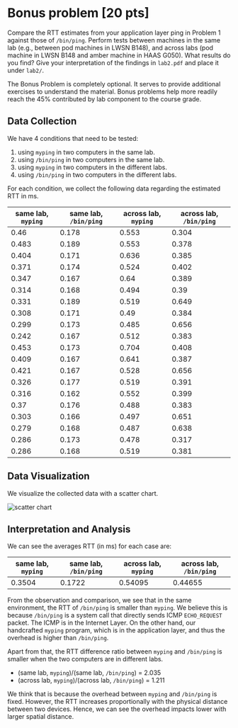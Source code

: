 # Bonus problem [20 pts]

Compare the RTT estimates from your application layer ping in Problem 1 against
those of `/bin/ping`. Perform tests between machines in the same lab (e.g.,
between pod machines in LWSN B148), and across labs (pod machine in LWSN B148
and amber machine in HAAS G050). What results do you find? Give your
interpretation of the findings in `lab2.pdf` and place it under `lab2/`.

The Bonus Problem is completely optional. It serves to provide additional
exercises to understand the material. Bonus problems help more readily reach the
45% contributed by lab component to the course grade.

## Data Collection

We have 4 conditions that need to be tested:

1. using `myping` in two computers in the same lab.
1. using `/bin/ping` in two computers in the same lab.
1. using `myping` in two computers in the different labs.
1. using `/bin/ping` in two computers in the different labs.

For each condition, we collect the following data regarding the estimated RTT in
ms.

| same lab, `myping` | same lab, `/bin/ping` | across lab, `myping` | across lab, `/bin/ping` |
| ------------------ | --------------------- | -------------------- | ----------------------- |
| 0.46               | 0.178                 | 0.553                | 0.304                   |
| 0.483              | 0.189                 | 0.553                | 0.378                   |
| 0.404              | 0.171                 | 0.636                | 0.385                   |
| 0.371              | 0.174                 | 0.524                | 0.402                   |
| 0.347              | 0.167                 | 0.64                 | 0.389                   |
| 0.314              | 0.168                 | 0.494                | 0.39                    |
| 0.331              | 0.189                 | 0.519                | 0.649                   |
| 0.308              | 0.171                 | 0.49                 | 0.384                   |
| 0.299              | 0.173                 | 0.485                | 0.656                   |
| 0.242              | 0.167                 | 0.512                | 0.383                   |
| 0.453              | 0.173                 | 0.704                | 0.408                   |
| 0.409              | 0.167                 | 0.641                | 0.387                   |
| 0.421              | 0.167                 | 0.528                | 0.656                   |
| 0.326              | 0.177                 | 0.519                | 0.391                   |
| 0.316              | 0.162                 | 0.552                | 0.399                   |
| 0.37               | 0.176                 | 0.488                | 0.383                   |
| 0.303              | 0.166                 | 0.497                | 0.651                   |
| 0.279              | 0.168                 | 0.487                | 0.638                   |
| 0.286              | 0.173                 | 0.478                | 0.317                   |
| 0.286              | 0.168                 | 0.519                | 0.381                   |

## Data Visualization

We visualize the collected data with a scatter chart.

![scatter chart](https://i.imgur.com/OobJDjZ.png)

## Interpretation and Analysis

We can see the averages RTT (in ms) for each case are:

| same lab, `myping` | same lab, `/bin/ping` | across lab, `myping` | across lab, `/bin/ping` |
| ------------------ | --------------------- | -------------------- | ----------------------- |
| 0.3504             | 0.1722                | 0.54095              | 0.44655                 |

From the observation and comparison, we see that in the same environment, the
RTT of `/bin/ping` is smaller than `myping`. We believe this is because
`/bin/ping` is a system call that directly sends ICMP `ECHO_REQUEST` packet. The
ICMP is in the Internet Layer. On the other hand, our handcrafted `myping`
program, which is in the application layer, and thus the overhead is higher than
`/bin/ping`.

Apart from that, the RTT difference ratio between `myping` and `/bin/ping` is
smaller when the two computers are in different labs.

- (same lab, `myping`)/(same lab, `/bin/ping`) = 2.035
- (across lab, `myping`)/(across lab, `/bin/ping`) = 1.211

We think that is because the overhead between `myping` and `/bin/ping` is fixed.
However, the RTT increases proportionally with the physical distance between two
devices. Hence, we can see the overhead impacts lower with larger spatial
distance.
